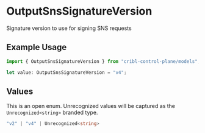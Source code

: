 # OutputSnsSignatureVersion

Signature version to use for signing SNS requests

## Example Usage

```typescript
import { OutputSnsSignatureVersion } from "cribl-control-plane/models";

let value: OutputSnsSignatureVersion = "v4";
```

## Values

This is an open enum. Unrecognized values will be captured as the `Unrecognized<string>` branded type.

```typescript
"v2" | "v4" | Unrecognized<string>
```